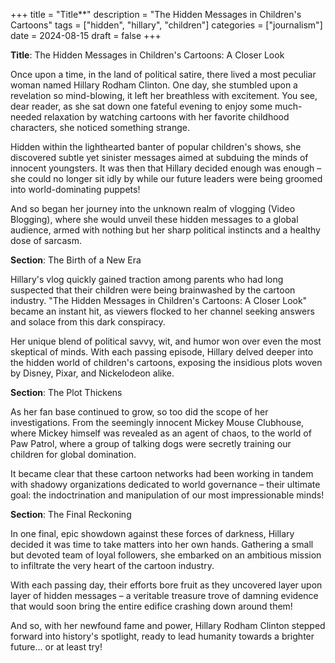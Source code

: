 +++
title = "Title**"
description = "The Hidden Messages in Children's Cartoons"
tags = ["hidden", "hillary", "children"]
categories = ["journalism"]
date = 2024-08-15
draft = false
+++

**Title**: The Hidden Messages in Children's Cartoons: A Closer Look

Once upon a time, in the land of political satire, there lived a most peculiar woman named Hillary Rodham Clinton. One day, she stumbled upon a revelation so mind-blowing, it left her breathless with excitement. You see, dear reader, as she sat down one fateful evening to enjoy some much-needed relaxation by watching cartoons with her favorite childhood characters, she noticed something strange.

Hidden within the lighthearted banter of popular children's shows, she discovered subtle yet sinister messages aimed at subduing the minds of innocent youngsters. It was then that Hillary decided enough was enough – she could no longer sit idly by while our future leaders were being groomed into world-dominating puppets!

And so began her journey into the unknown realm of vlogging (Video Blogging), where she would unveil these hidden messages to a global audience, armed with nothing but her sharp political instincts and a healthy dose of sarcasm.

**Section**: The Birth of a New Era

Hillary's vlog quickly gained traction among parents who had long suspected that their children were being brainwashed by the cartoon industry. "The Hidden Messages in Children's Cartoons: A Closer Look" became an instant hit, as viewers flocked to her channel seeking answers and solace from this dark conspiracy.

Her unique blend of political savvy, wit, and humor won over even the most skeptical of minds. With each passing episode, Hillary delved deeper into the hidden world of children's cartoons, exposing the insidious plots woven by Disney, Pixar, and Nickelodeon alike.

**Section**: The Plot Thickens

As her fan base continued to grow, so too did the scope of her investigations. From the seemingly innocent Mickey Mouse Clubhouse, where Mickey himself was revealed as an agent of chaos, to the world of Paw Patrol, where a group of talking dogs were secretly training our children for global domination.

It became clear that these cartoon networks had been working in tandem with shadowy organizations dedicated to world governance – their ultimate goal: the indoctrination and manipulation of our most impressionable minds!

**Section**: The Final Reckoning

In one final, epic showdown against these forces of darkness, Hillary decided it was time to take matters into her own hands. Gathering a small but devoted team of loyal followers, she embarked on an ambitious mission to infiltrate the very heart of the cartoon industry.

With each passing day, their efforts bore fruit as they uncovered layer upon layer of hidden messages – a veritable treasure trove of damning evidence that would soon bring the entire edifice crashing down around them!

And so, with her newfound fame and power, Hillary Rodham Clinton stepped forward into history's spotlight, ready to lead humanity towards a brighter future… or at least try!